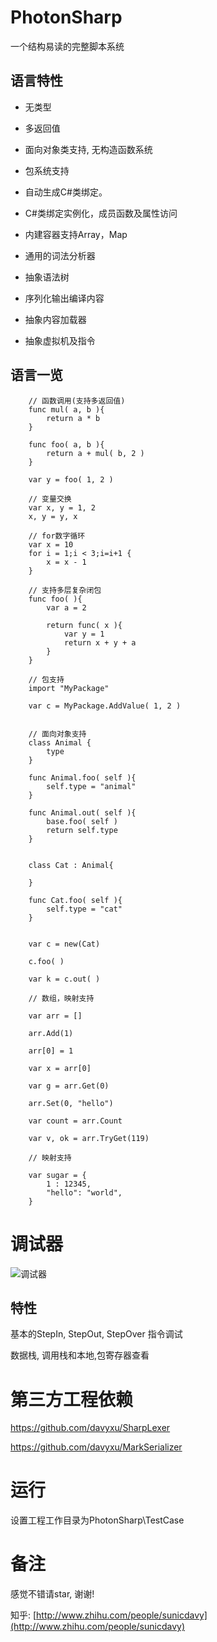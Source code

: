 # PhotonSharp
一个结构易读的完整脚本系统

## 语言特性

* 无类型

* 多返回值

* 面向对象类支持, 无构造函数系统

* 包系统支持

* 自动生成C#类绑定。

* C#类绑定实例化，成员函数及属性访问

* 内建容器支持Array，Map

* 通用的词法分析器

* 抽象语法树

* 序列化输出编译内容

* 抽象内容加载器

* 抽象虚拟机及指令

## 语言一览

```golang
	// 函数调用(支持多返回值)
	func mul( a, b ){
	    return a * b
	}
	
	func foo( a, b ){
	    return a + mul( b, 2 )
	}
	
	var y = foo( 1, 2 )
	
	// 变量交换
	var x, y = 1, 2
	x, y = y, x
	
	// for数字循环
	var x = 10
	for i = 1;i < 3;i=i+1 {
	    x = x - 1
	}

	// 支持多层复杂闭包
	func foo( ){
		var a = 2

		return func( x ){
			var y = 1
			return x + y + a
		}
	}

	// 包支持	
	import "MyPackage"
	
	var c = MyPackage.AddValue( 1, 2 )
	

	// 面向对象支持
	class Animal {
		type
	}
	
	func Animal.foo( self ){
		self.type = "animal"
	}
	
	func Animal.out( self ){
		base.foo( self )
		return self.type
	}
	
	
	class Cat : Animal{
	
	}
	
	func Cat.foo( self ){
		self.type = "cat"
	}
	
	
	var c = new(Cat)
	
	c.foo( )
	
	var k = c.out( )
	
	// 数组，映射支持
	
	var arr = []

	arr.Add(1)

	arr[0] = 1
	 
	var x = arr[0]

	var g = arr.Get(0)

	arr.Set(0, "hello")

	var count = arr.Count

	var v, ok = arr.TryGet(119)

	// 映射支持

	var sugar = {
		1 : 12345,
		"hello": "world",
	}

```


# 调试器
![调试器](ScreenShot/debugger.png)

## 特性

基本的StepIn, StepOut, StepOver 指令调试

数据栈, 调用栈和本地,包寄存器查看

# 第三方工程依赖
https://github.com/davyxu/SharpLexer

https://github.com/davyxu/MarkSerializer

# 运行

设置工程工作目录为PhotonSharp\TestCase
	
# 备注

感觉不错请star, 谢谢!

知乎: [http://www.zhihu.com/people/sunicdavy](http://www.zhihu.com/people/sunicdavy)
